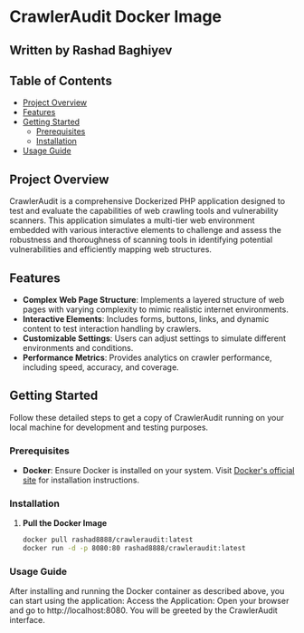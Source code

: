 # CrawlerAudit Docker Image

## Written by Rashad Baghiyev

## Table of Contents
- [Project Overview](#project-overview)
- [Features](#features)
- [Getting Started](#getting-started)
  - [Prerequisites](#prerequisites)
  - [Installation](#installation)
- [Usage Guide](#usage-guide)

## Project Overview
CrawlerAudit is a comprehensive Dockerized PHP application designed to test and evaluate the capabilities of web crawling tools and vulnerability scanners. This application simulates a multi-tier web environment embedded with various interactive elements to challenge and assess the robustness and thoroughness of scanning tools in identifying potential vulnerabilities and efficiently mapping web structures.

## Features
- **Complex Web Page Structure**: Implements a layered structure of web pages with varying complexity to mimic realistic internet environments.
- **Interactive Elements**: Includes forms, buttons, links, and dynamic content to test interaction handling by crawlers.
- **Customizable Settings**: Users can adjust settings to simulate different environments and conditions.
- **Performance Metrics**: Provides analytics on crawler performance, including speed, accuracy, and coverage.

## Getting Started
Follow these detailed steps to get a copy of CrawlerAudit running on your local machine for development and testing purposes.

### Prerequisites
- **Docker**: Ensure Docker is installed on your system. Visit [Docker's official site](https://www.docker.com/get-started) for installation instructions.

### Installation
1. **Pull the Docker Image**
   ```bash
   docker pull rashad8888/crawleraudit:latest
   docker run -d -p 8080:80 rashad8888/crawleraudit:latest
   
### Usage Guide
 After installing and running the Docker container as described above, you can start using the application:
Access the Application: Open your browser and go to http://localhost:8080. You will be greeted by the CrawlerAudit interface.

